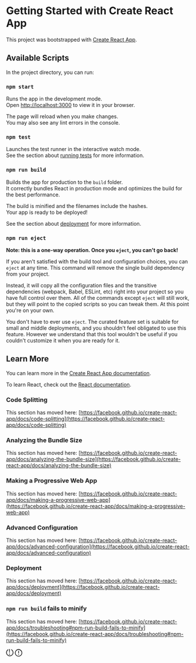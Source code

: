 # Getting Started with Create React App

This project was bootstrapped with [Create React App](https://github.com/facebook/create-react-app).

## Available Scripts

In the project directory, you can run:

### `npm start`

Runs the app in the development mode.\
Open [http://localhost:3000](http://localhost:3000) to view it in your browser.

The page will reload when you make changes.\
You may also see any lint errors in the console.

### `npm test`

Launches the test runner in the interactive watch mode.\
See the section about [running tests](https://facebook.github.io/create-react-app/docs/running-tests) for more information.

### `npm run build`

Builds the app for production to the `build` folder.\
It correctly bundles React in production mode and optimizes the build for the best performance.

The build is minified and the filenames include the hashes.\
Your app is ready to be deployed!

See the section about [deployment](https://facebook.github.io/create-react-app/docs/deployment) for more information.

### `npm run eject`

**Note: this is a one-way operation. Once you `eject`, you can't go back!**

If you aren't satisfied with the build tool and configuration choices, you can `eject` at any time. This command will remove the single build dependency from your project.

Instead, it will copy all the configuration files and the transitive dependencies (webpack, Babel, ESLint, etc) right into your project so you have full control over them. All of the commands except `eject` will still work, but they will point to the copied scripts so you can tweak them. At this point you're on your own.

You don't have to ever use `eject`. The curated feature set is suitable for small and middle deployments, and you shouldn't feel obligated to use this feature. However we understand that this tool wouldn't be useful if you couldn't customize it when you are ready for it.

## Learn More

You can learn more in the [Create React App documentation](https://facebook.github.io/create-react-app/docs/getting-started).

To learn React, check out the [React documentation](https://reactjs.org/).

### Code Splitting

This section has moved here: [https://facebook.github.io/create-react-app/docs/code-splitting](https://facebook.github.io/create-react-app/docs/code-splitting)

### Analyzing the Bundle Size

This section has moved here: [https://facebook.github.io/create-react-app/docs/analyzing-the-bundle-size](https://facebook.github.io/create-react-app/docs/analyzing-the-bundle-size)

### Making a Progressive Web App

This section has moved here: [https://facebook.github.io/create-react-app/docs/making-a-progressive-web-app](https://facebook.github.io/create-react-app/docs/making-a-progressive-web-app)

### Advanced Configuration

This section has moved here: [https://facebook.github.io/create-react-app/docs/advanced-configuration](https://facebook.github.io/create-react-app/docs/advanced-configuration)

### Deployment

This section has moved here: [https://facebook.github.io/create-react-app/docs/deployment](https://facebook.github.io/create-react-app/docs/deployment)

### `npm run build` fails to minify

This section has moved here: [https://facebook.github.io/create-react-app/docs/troubleshooting#npm-run-build-fails-to-minify](https://facebook.github.io/create-react-app/docs/troubleshooting#npm-run-build-fails-to-minify)

<svg width="20px" height="22px" viewBox="0 0 20 22" version="1.1" xmlns="http://www.w3.org/2000/svg" xmlns:xlink="http://www.w3.org/1999/xlink">
    <g id="v2" stroke="none" stroke-width="1" fill="none">
        <g id="Round-3" transform="translate(-191.000000, -548.000000)" fill="#333333">
            <path d="M205,552.241162 L205,550 C208.530805,551.544058 211,555.068907 211,559.166962 C211,564.686962 206.52,569.166962 201,569.166962 C195.48,569.166962 191,564.686962 191,559.166962 C191,555.068907 193.469195,551.544058 197,550 L197,552.241162 C194.610859,553.626771 193,556.212896 193,559.166962 C193,563.576962 196.59,567.166962 201,567.166962 C205.41,567.166962 209,563.576962 209,559.166962 C209,556.212896 207.389141,553.626771 205,552.241162 Z" id="Combined-Shape-Copy-4" fill-rule="nonzero"></path>
            <text id="!" font-family="ProximaNova-Regular, Proxima Nova" font-size="24" font-weight="normal">
                <tspan x="196.24" y="565">!</tspan>
            </text>
        </g>
    </g>
</svg>



<svg xmlns="http://www.w3.org/2000/svg" xmlns:xlink="http://www.w3.org/1999/xlink" version="1.1" width="20" height="20" viewBox="0 0 256 256" xml:space="preserve">
    <g style="stroke: none; stroke-width: 0; stroke-dasharray: none; stroke-linecap: butt; stroke-linejoin: miter; stroke-miterlimit: 10; fill: none; fill-rule: nonzero; opacity: 1;" transform="translate(1.4065934065934016 1.4065934065934016) scale(2.81 2.81)" >
        <path d="M 45 90 C 20.187 90 0 69.813 0 45 C 0 20.187 20.187 0 45 0 c 24.813 0 45 20.187 45 45 C 90 69.813 69.813 90 45 90 z M 45 7 C 24.047 7 7 24.047 7 45 s 17.047 38 38 38 s 38 -17.047 38 -38 S 65.953 7 45 7 z" style="stroke: none; stroke-width: 1; stroke-dasharray: none; stroke-linecap: butt; stroke-linejoin: miter; stroke-miterlimit: 10; fill: rgb(0,0,0); fill-rule: nonzero; opacity: 1;" transform=" matrix(1 0 0 1 0 0) " stroke-linecap="round" />
        <path d="M 45 52.5 c -1.933 0 -3.5 -1.567 -3.5 -3.5 V 23 c 0 -1.933 1.567 -3.5 3.5 -3.5 c 1.933 0 3.5 1.567 3.5 3.5 v 26 C 48.5 50.933 46.933 52.5 45 52.5 z" style="stroke: none; stroke-width: 1; stroke-dasharray: none; stroke-linecap: butt; stroke-linejoin: miter; stroke-miterlimit: 10; fill: rgb(0,0,0); fill-rule: nonzero; opacity: 1;" transform=" matrix(1 0 0 1 0 0) " stroke-linecap="round" />
        <path d="M 45 70.5 c -1.933 0 -3.5 -1.567 -3.5 -3.5 v -4.571 c 0 -1.933 1.567 -3.5 3.5 -3.5 c 1.933 0 3.5 1.567 3.5 3.5 V 67 C 48.5 68.933 46.933 70.5 45 70.5 z" style="stroke: none; stroke-width: 1; stroke-dasharray: none; stroke-linecap: butt; stroke-linejoin: miter; stroke-miterlimit: 10; fill: rgb(0,0,0); fill-rule: nonzero; opacity: 1;" transform=" matrix(1 0 0 1 0 0) " stroke-linecap="round" />
    </g>
</svg>
